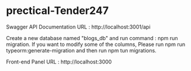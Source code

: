 # prectical-Tender247

Swagger API Documentation URL : http://localhost:3001/api

Create a new database named "blogs_db" and run command : npm run migration. If you want to modify some of the columns, Please run npm run typeorm:generate-migration and then run npm tun migrations.

Front-end Panel URL : http://localhost:3000
